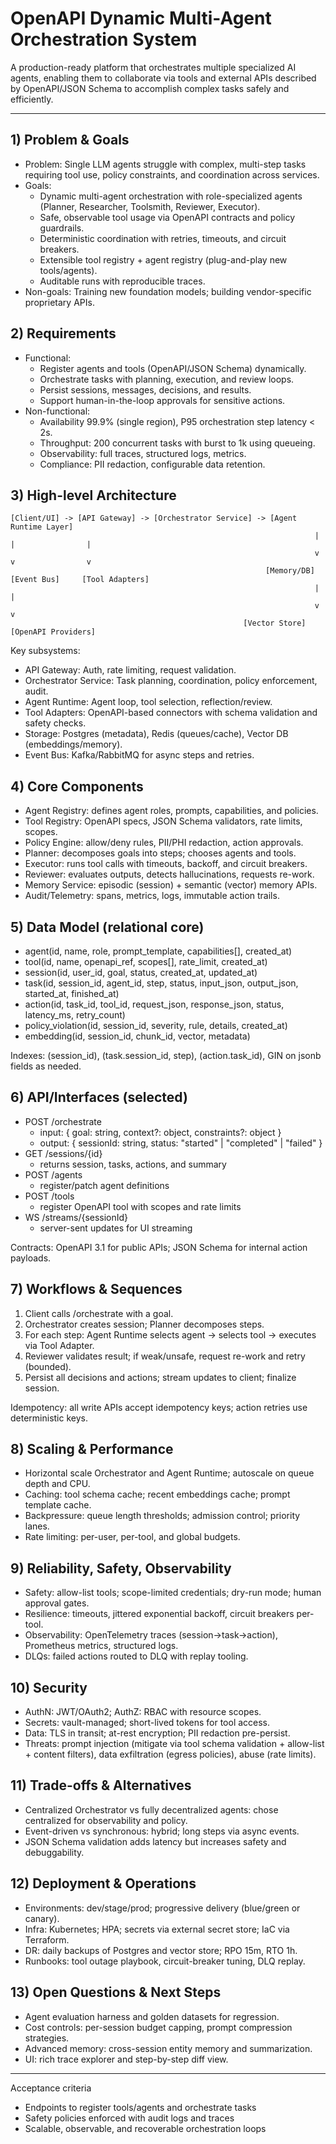 # OpenAPI Dynamic Multi-Agent Orchestration System

A production-ready platform that orchestrates multiple specialized AI agents, enabling them to collaborate via tools and external APIs described by OpenAPI/JSON Schema to accomplish complex tasks safely and efficiently.

---

## 1) Problem & Goals
- Problem: Single LLM agents struggle with complex, multi-step tasks requiring tool use, policy constraints, and coordination across services.
- Goals:
	- Dynamic multi-agent orchestration with role-specialized agents (Planner, Researcher, Toolsmith, Reviewer, Executor).
	- Safe, observable tool usage via OpenAPI contracts and policy guardrails.
	- Deterministic coordination with retries, timeouts, and circuit breakers.
	- Extensible tool registry + agent registry (plug-and-play new tools/agents).
	- Auditable runs with reproducible traces.
- Non-goals: Training new foundation models; building vendor-specific proprietary APIs.

## 2) Requirements
- Functional:
	- Register agents and tools (OpenAPI/JSON Schema) dynamically.
	- Orchestrate tasks with planning, execution, and review loops.
	- Persist sessions, messages, decisions, and results.
	- Support human-in-the-loop approvals for sensitive actions.
- Non-functional:
	- Availability 99.9% (single region), P95 orchestration step latency < 2s.
	- Throughput: 200 concurrent tasks with burst to 1k using queueing.
	- Observability: full traces, structured logs, metrics.
	- Compliance: PII redaction, configurable data retention.

## 3) High-level Architecture
```
[Client/UI] -> [API Gateway] -> [Orchestrator Service] -> [Agent Runtime Layer]
																	|             |                |
																	v             v                v
														 [Memory/DB]   [Event Bus]     [Tool Adapters]
																	|                             |
																	v                             v
													[Vector Store]                 [OpenAPI Providers]
```
Key subsystems:
- API Gateway: Auth, rate limiting, request validation.
- Orchestrator Service: Task planning, coordination, policy enforcement, audit.
- Agent Runtime: Agent loop, tool selection, reflection/review.
- Tool Adapters: OpenAPI-based connectors with schema validation and safety checks.
- Storage: Postgres (metadata), Redis (queues/cache), Vector DB (embeddings/memory).
- Event Bus: Kafka/RabbitMQ for async steps and retries.

## 4) Core Components
- Agent Registry: defines agent roles, prompts, capabilities, and policies.
- Tool Registry: OpenAPI specs, JSON Schema validators, rate limits, scopes.
- Policy Engine: allow/deny rules, PII/PHI redaction, action approvals.
- Planner: decomposes goals into steps; chooses agents and tools.
- Executor: runs tool calls with timeouts, backoff, and circuit breakers.
- Reviewer: evaluates outputs, detects hallucinations, requests re-work.
- Memory Service: episodic (session) + semantic (vector) memory APIs.
- Audit/Telemetry: spans, metrics, logs, immutable action trails.

## 5) Data Model (relational core)
- agent(id, name, role, prompt_template, capabilities[], created_at)
- tool(id, name, openapi_ref, scopes[], rate_limit, created_at)
- session(id, user_id, goal, status, created_at, updated_at)
- task(id, session_id, agent_id, step, status, input_json, output_json, started_at, finished_at)
- action(id, task_id, tool_id, request_json, response_json, status, latency_ms, retry_count)
- policy_violation(id, session_id, severity, rule, details, created_at)
- embedding(id, session_id, chunk_id, vector, metadata)

Indexes: (session_id), (task.session_id, step), (action.task_id), GIN on jsonb fields as needed.

## 6) API/Interfaces (selected)
- POST /orchestrate
	- input: { goal: string, context?: object, constraints?: object }
	- output: { sessionId: string, status: "started" | "completed" | "failed" }
- GET /sessions/{id}
	- returns session, tasks, actions, and summary
- POST /agents
	- register/patch agent definitions
- POST /tools
	- register OpenAPI tool with scopes and rate limits
- WS /streams/{sessionId}
	- server-sent updates for UI streaming

Contracts: OpenAPI 3.1 for public APIs; JSON Schema for internal action payloads.

## 7) Workflows & Sequences
1) Client calls /orchestrate with a goal.
2) Orchestrator creates session; Planner decomposes steps.
3) For each step: Agent Runtime selects agent -> selects tool -> executes via Tool Adapter.
4) Reviewer validates result; if weak/unsafe, request re-work and retry (bounded).
5) Persist all decisions and actions; stream updates to client; finalize session.

Idempotency: all write APIs accept idempotency keys; action retries use deterministic keys.

## 8) Scaling & Performance
- Horizontal scale Orchestrator and Agent Runtime; autoscale on queue depth and CPU.
- Caching: tool schema cache; recent embeddings cache; prompt template cache.
- Backpressure: queue length thresholds; admission control; priority lanes.
- Rate limiting: per-user, per-tool, and global budgets.

## 9) Reliability, Safety, Observability
- Safety: allow-list tools; scope-limited credentials; dry-run mode; human approval gates.
- Resilience: timeouts, jittered exponential backoff, circuit breakers per-tool.
- Observability: OpenTelemetry traces (session->task->action), Prometheus metrics, structured logs.
- DLQs: failed actions routed to DLQ with replay tooling.

## 10) Security
- AuthN: JWT/OAuth2; AuthZ: RBAC with resource scopes.
- Secrets: vault-managed; short-lived tokens for tool access.
- Data: TLS in transit; at-rest encryption; PII redaction pre-persist.
- Threats: prompt injection (mitigate via tool schema validation + allow-list + content filters), data exfiltration (egress policies), abuse (rate limits).

## 11) Trade-offs & Alternatives
- Centralized Orchestrator vs fully decentralized agents: chose centralized for observability and policy.
- Event-driven vs synchronous: hybrid; long steps via async events.
- JSON Schema validation adds latency but increases safety and debuggability.

## 12) Deployment & Operations
- Environments: dev/stage/prod; progressive delivery (blue/green or canary).
- Infra: Kubernetes; HPA; secrets via external secret store; IaC via Terraform.
- DR: daily backups of Postgres and vector store; RPO 15m, RTO 1h.
- Runbooks: tool outage playbook, circuit-breaker tuning, DLQ replay.

## 13) Open Questions & Next Steps
- Agent evaluation harness and golden datasets for regression.
- Cost controls: per-session budget capping, prompt compression strategies.
- Advanced memory: cross-session entity memory and summarization.
- UI: rich trace explorer and step-by-step diff view.

---

Acceptance criteria
- Endpoints to register tools/agents and orchestrate tasks
- Safety policies enforced with audit logs and traces
- Scalable, observable, and recoverable orchestration loops
